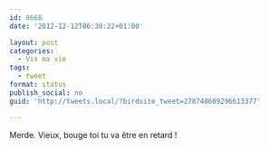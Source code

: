 ```yaml
---
id: 8668
date: '2012-12-12T06:30:22+01:00'

layout: post
categories:
  - Vis ma vie
tags:
  - tweet
format: status
publish_social: no
guid: 'http://tweets.local/?birdsite_tweet=278748609296613377'

---
```


Merde. Vieux, bouge toi tu va être en retard !
